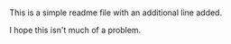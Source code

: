 #

This is a simple readme file
with an additional line added.


I hope this isn't much of a problem.